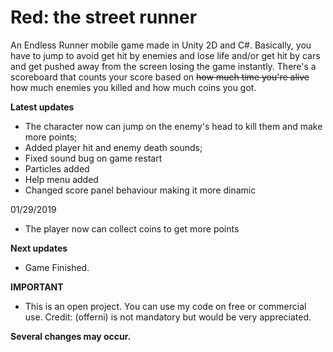 # Red: the street runner
An Endless Runner mobile game made in Unity 2D and C#.
Basically, you have to jump to avoid get hit by enemies and lose life and/or get hit by cars and get pushed away from the screen losing the game instantly. 
There's a scoreboard that counts your score based on <s> how much time you're alive </s> how much enemies you killed and how much coins you got.

**Latest updates**
- The character now can jump on the enemy's head to kill them and make more points;
- Added player hit and enemy death sounds;
- Fixed sound bug on game restart
- Particles added
- Help menu added
- Changed score panel behaviour making it more dinamic


01/29/2019
 - The player now can collect coins to get more points


**Next updates**
 - Game Finished.

**IMPORTANT**
- This is an open project. You can use my code on free or commercial use. Credit: (offerni) is not mandatory but would be very appreciated.


<b> Several changes may occur. </b>
